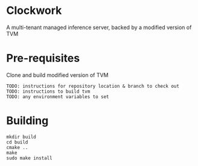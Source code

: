 # Clockwork

A multi-tenant managed inference server, backed by a modified version of TVM

# Pre-requisites

Clone and build modified version of TVM
```
TODO: instructions for repository location & branch to check out
TODO: instructions to build tvm
TODO: any environment variables to set
```

# Building

```
mkdir build
cd build
cmake ..
make
sudo make install
```

